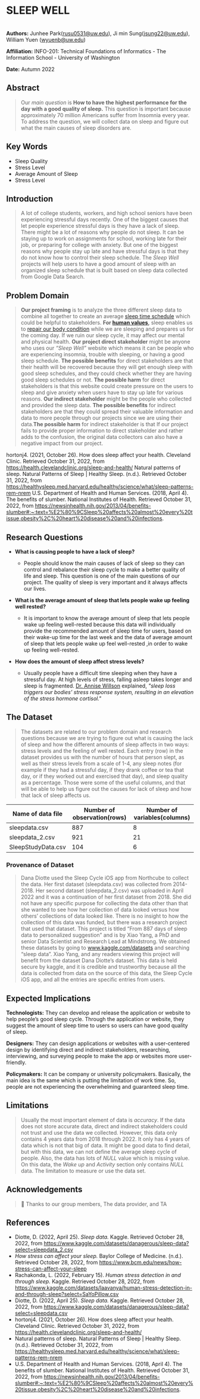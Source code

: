 # **SLEEP WELL**
<br> **Authors:** Junhee Park(rusu0531@uw.edu), Ji min Sung(jsung22@uw.edu), William Yuen (wyuenb@uw.edu)

**Affiliation:** INFO-201: Technical Foundations of Informatics - The Information School - University of Washington

**Date:** Autumn 2022

## **Abstract**
> Our _main question_ is **How to have the highest performance for the day with a good quality of sleep.** This question is important because approximately 70 million Americans suffer from Insomnia every year.  To address the question, we will collect data on sleep and figure out what the main causes of sleep disorders are.

## **Key Words**
- Sleep Quality
- Stress Level
- Average Amount of Sleep
- Stress Level

## **Introduction**
> A lot of college students, workers, and high school seniors have been experiencing stressful days recently. One of the biggest causes that let people experience stressful days is they have a lack of sleep. There might be a lot of reasons why people do not sleep. It can be staying up to work on assignments for school, working late for their job, or preparing for college with anxiety. But one of the biggest reasons why people stay up late and have stressful days is that they do not know how to control their sleep schedule. The _Sleep Well_ projects will help users to have a good amount of sleep with an organized sleep schedule that is built based on sleep data collected from Google Data Search.

## **Problem Domain**
> **Our project framing** is to analyze the three different sleep data to combine all together to create an average [sleep time schedule](https://healthysleep.med.harvard.edu/healthy/science/what/sleep-patterns-rem-nrem) which could be helpful to stakeholders. **For [human values](https://health.clevelandclinic.org/sleep-and-health/),** sleep enables us to [repair our body condition](https://newsinhealth.nih.gov/2013/04/benefits-slumber#:~:text=%E2%80%9CSleep%20affects%20almost%20every%20tissue,obesity%2C%20heart%20disease%20and%20infections) while we are sleeping and prepares us for the coming day. If we ruin our sleep cycle, it may affect our mental and physical health. **Our project direct stakeholder** might be anyone who uses our _“Sleep Well”_ website which means it can be people who are experiencing insomnia, trouble with sleeping, or having a good sleep schedule.
**The possible benefits** for direct stakeholders are that their health will be recovered because they will get enough sleep with good sleep schedules, and they could check whether they are having good sleep schedules or not. **The possible harm** for direct stakeholders is that this website could create pressure on the users to sleep and give anxiety when users have to stay up late for various reasons. **Our indirect stakeholder** might be the people who collected and provided the sleep data. **The possible benefits** for indirect stakeholders are that they could spread their valuable information and data to more people through our projects since we are using their data.**The possible harm** for indirect stakeholder is that If our project fails to provide proper information to direct stakeholder and rather adds to the confusion, the original data collectors can also have a negative impact from our project.

hortonj4. (2021, October 26). How does sleep affect your health. Cleveland Clinic. Retrieved October 31, 2022, from https://health.clevelandclinic.org/sleep-and-health/
Natural patterns of sleep. Natural Patterns of Sleep | Healthy Sleep. (n.d.). Retrieved October 31, 2022, from https://healthysleep.med.harvard.edu/healthy/science/what/sleep-patterns-rem-nrem
U.S. Department of Health and Human Services. (2018, April 4). The benefits of slumber. National Institutes of Health. Retrieved October 31, 2022, from https://newsinhealth.nih.gov/2013/04/benefits-slumber#:~:text=%E2%80%9CSleep%20affects%20almost%20every%20tissue,obesity%2C%20heart%20disease%20and%20infections.


## **Research Questions**

- **What is causing people to have a lack of sleep?**
  - People should know the main causes of lack of sleep so they can control and rebalance their sleep cycle to make a better quality of life and sleep. This question is one of the main questions of our project. The quality of sleep is very important and it always affects our lives.

- **What is the average amount of sleep that lets people wake up feeling well rested?**
  - It is important to know the average amount of sleep that lets people wake up feeling well-rested because this data will individually provide the recommended amount of sleep time for users, based on their wake-up time for the last week and the data of average amount of sleep that lets people wake up feel well-rested ,in order to wake up feeling well-rested.

- **How does the amount of sleep affect stress levels?**
  - Usually people have a difficult time sleeping when they have a stressful day. At high levels of stress, falling asleep takes longer and sleep is fragmented. [Dr. Annise Willson](https://www.bcm.edu/news/how-stress-can-affect-your-sleep ) explained, _"sleep loss triggers our bodies’ stress response system, resulting in an elevation of the stress hormone cortisol."_

## **The Dataset**

> The datasets are related to our problem domain and research questions because we are trying to figure out what is causing the lack of sleep and how the different amounts of sleep affects in two ways: stress levels and the feeling of well rested. Each entry (row) in the dataset provides us with the number of hours that person slept, as well as their stress levels from a scale of 1-4, any sleep notes (for example if they had a stressful day, if they drank coffee or tea that day, or if they worked out and exercised that day), and sleep quality as a percentage. Those were some of the useful columns, and that will be able to help us figure out the causes for lack of sleep and how that lack of sleep affects us.

| Name of data file | Number of observation(rows) | Number of variables(columns) |
|---------------| -------------- | --------------
sleepdata.csv | 887 | 8
sleepdata_2.csv | 921 | 21
SleepStudyData.csv | 104 | 6

### **Provenance of Dataset**
> Dana Diotte used the Sleep Cycle iOS app from Northcube to collect the data. Her first dataset (sleepdata.csv) was collected from 2014-2018. Her second dataset (sleepdata_2.csv) was uploaded in April 2022 and it was a continuation of her first dataset from 2018. She did not have any specific purpose for collecting the data other than that she wanted to see how her collection of data looked versus how others’ collections of data looked like. There is no insight to how the collection of this data was funded, but there was a research project that used that dataset. This project is titled “From 887 days of sleep data to personalized suggestion” and is by Xiao Yang, a PhD and senior Data Scientist and Research Lead at Mindstrong. We obtained these datasets by going to www.kaggle.com/datasets and searching “sleep data”. Xiao Yang, and any readers viewing this project will benefit from the dataset Dana Diotte’s dataset. This data is held secure by kaggle, and it is credible and trustworthy because all the data is collected from data on the source of this data, the Sleep Cycle iOS app, and all the entries are specific entries from users.


## **Expected Implications**

**Technologists:** They can develop and release the application or website to help people’s good sleep cycle. Through the application or website, they suggest the amount of sleep time to users so users can have good quality of sleep.

**Designers:** They can design applications or websites with a user-centered design by identifying direct and indirect stakeholders, researching, interviewing, and surveying people to make the app or websites more user-friendly.

**Policymakers:** It can be company or university policymakers. Basically, the main idea is the same which is putting the limitation of work time. So, people are not experiencing the overwhelming and guaranteed sleep time.

## **Limitations**

> Usually the most important element of data is _accuracy_. If the data does not store accurate data, direct and indirect stakeholders could not trust and use the data we collected. However, this data only contains 4 years data from 2018 through 2022. It only has 4 years of data which is not that big of data. It might be good data to find detail, but with this data, we can not define the average sleep cycle of people. Also, the data has lots of _NULL_ value which is missing value. On this data, the _Wake up_ and _Activity_ section only contains _NULL_ data. The limitation to measure or use the data set.

## **Acknowledgements**

> :handshake: Thanks to our group members, The data provider, and TA

## **References**

- Diotte, D. (2022, April 25). _Sleep data._ Kaggle. Retrieved October 28, 2022, from https://www.kaggle.com/datasets/danagerous/sleep-data?select=sleepdata_2.csv
- _How stress can affect your sleep._ Baylor College of Medicine. (n.d.). Retrieved October 28, 2022, from https://www.bcm.edu/news/how-stress-can-affect-your-sleep
- Rachakonda, L. (2022, February 15). _Human stress detection in and through sleep._ Kaggle. Retrieved October 28, 2022, from https://www.kaggle.com/datasets/laavanya/human-stress-detection-in-and-through-sleep?select=SaYoPillow.csv
- Diotte, D. (2022, April 25). _Sleep data._ Kaggle. Retrieved October 28, 2022, from https://www.kaggle.com/datasets/danagerous/sleep-data?select=sleepdata.csv
- hortonj4. (2021, October 26). How does sleep affect your health. Cleveland Clinic. Retrieved October 31, 2022, from https://health.clevelandclinic.org/sleep-and-health/
- Natural patterns of sleep. Natural Patterns of Sleep | Healthy Sleep. (n.d.). Retrieved October 31, 2022, from https://healthysleep.med.harvard.edu/healthy/science/what/sleep-patterns-rem-nrem
- U.S. Department of Health and Human Services. (2018, April 4). The benefits of slumber. National Institutes of Health. Retrieved October 31, 2022, from https://newsinhealth.nih.gov/2013/04/benefits-slumber#:~:text=%E2%80%9CSleep%20affects%20almost%20every%20tissue,obesity%2C%20heart%20disease%20and%20infections.
